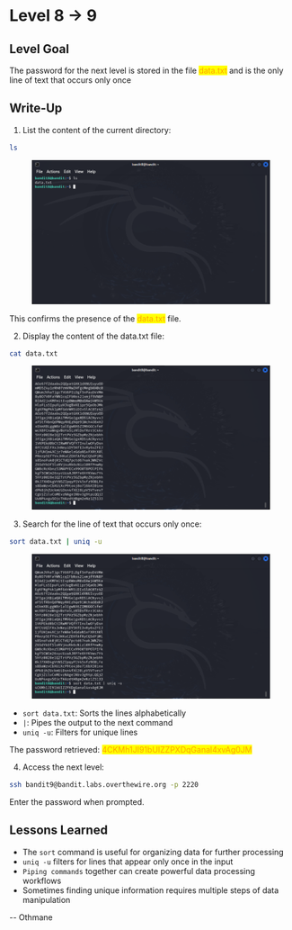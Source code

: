 # Level 8 → 9

## Level Goal

The password for the next level is stored in the file <mark style="color:orange;">data.txt</mark> and is the only line of text that occurs only once



## Write-Up

1. List the content of the current directory:

```sh
ls
```

<figure><img src="../../../../.gitbook/assets/image (11).png" alt="ls"><figcaption></figcaption></figure>

This confirms the presence of the <mark style="color:orange;">data.txt</mark> file.

2. Display the content of the data.txt file:

```sh
cat data.txt
```

<figure><img src="../../../../.gitbook/assets/image (12).png" alt="cat data.txt"><figcaption></figcaption></figure>

3. Search for the line of text that occurs only once:

```sh
sort data.txt | uniq -u
```

<figure><img src="../../../../.gitbook/assets/image (13).png" alt="sort data.txt | uniq -u"><figcaption></figcaption></figure>

* `sort data.txt`: Sorts the lines alphabetically
* `|`: Pipes the output to the next command
* `uniq -u`: Filters for unique lines

The password retrieved: <mark style="color:orange;">4CKMh1JI91bUIZZPXDqGanal4xvAg0JM</mark>

4. Access the next level:

```sh
ssh bandit9@bandit.labs.overthewire.org -p 2220
```

Enter the password when prompted.



## Lessons Learned

* The `sort` command is useful for organizing data for further processing
* `uniq -u` filters for lines that appear only once in the input
* `Piping commands` together can create powerful data processing workflows
* Sometimes finding unique information requires multiple steps of data manipulation



\-- Othmane



